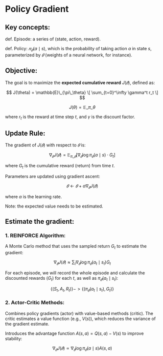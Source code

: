 # Policy Gradient

## Key concepts:

def. Episode: a series of (state, action, reward).

def. Policy: $𝜋_𝜃(a \mid s)$, which is the probability of taking action $a$ in state $s$, parameterized by $𝜃$ (weights of a neural network, for instance).


## Objective:

The goal is to maximize the **expected cumulative reward** $J(𝜃)$, defined as:

$$
J(\theta) = \mathbb{E}\_{\pi\_\theta} \[ \sum_{t=0}^\infty \gamma^t r_t \]
$$

$$
J(\theta) = \mathbb{E}\_{\pi\_\theta}
$$

where $r_t$ is the reward at time step $t$, and $\gamma$ is the discount factor.


## Update Rule:

The gradient of $J(𝜃)$ with respect to $𝜃$ is:

$$
\nabla_{𝜃} J(𝜃) = \mathbb{E}_{\pi\_{𝜃}} \left[ \nabla_{𝜃} \log \pi_{𝜃}(a \mid s) \cdot G_t \right]
$$

where $G_t$ is the cumulative reward (return) from time $t$.

Parameters are updated using gradient ascent:

$$
𝜃 \gets 𝜃 + \alpha \nabla_{𝜃} J(𝜃)
$$

where $\alpha$ is the learning rate.

Note: the expected value needs to be estimated. 


## Estimate the gradient:

### 1. REINFORCE Algorithm:

A Monte Carlo method that uses the sampled return $G_t$ to estimate the gradient:

$$
\nabla_{𝜃} J(𝜃) \approx \sum_t \nabla_{𝜃} \log \pi_{𝜃}(a_t \mid s_t) G_t
$$

For each episode, we will record the whole episode and calculate the discounted rewards ($G_t$) for each $t$,
as well as $\pi_{𝜃}(a_t \mid s_t)$:

$$
 \{(S_t, A_t, R_t)\} -> \{(\pi_{𝜃}(a_t \mid s_t), G_t)\}
$$

### 2. Actor-Critic Methods:

Combines policy gradients (actor) with value-based methods (critic). The critic estimates a value function (e.g., $V(s)$), which reduces the variance of the gradient estimate.

Introduces the advantage function $A(s, a) = Q(s, a) - V(s)$ to improve stability:

$$
\nabla_{𝜃} J(𝜃) \propto \nabla_{𝜃} \log \pi_{𝜃}(a \mid s) A(s, a)
$$
